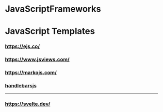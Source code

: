 # JavaScriptFrameworks

# JavaScript Templates
### https://ejs.co/
### https://www.jsviews.com/
### https://markojs.com/
### [handlebarsjs](https://handlebarsjs.com/)

----------

### https://svelte.dev/
